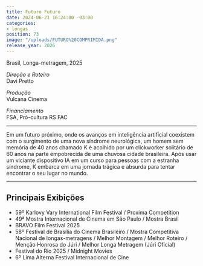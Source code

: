 ```yaml
---
title: Futuro Futuro
date: 2024-06-21 16:24:00 -03:00
categories:
- longas
position: 73
image: "/uploads/FUTURO%20COMPRIMIDA.png"
release_year: 2026
---
```


Brasil, Longa-metragem, 2025

*Direção e Roteiro*\
Davi Pretto

*Produção*\
Vulcana Cinema

*Financiamento*\
FSA, Pró-cultura RS FAC

---
Em um futuro próximo, onde os avanços em inteligência artificial coexistem com o surgimento de uma nova síndrome neurológica, um homem sem memória de 40 anos chamado K é acolhido por um clickworker solitário de 60 anos na parte empobrecida de uma chuvosa cidade brasileira. Após usar um viciante dispositivo IA em um curso para pessoas com a estranha síndrome, K embarca em uma jornada trágica e absurda para tentar encontrar o seu lugar no mundo.

---

## Principais Exibições

* 59º Karlovy Vary International Film Festival / Proxima Competition
* 49ª Mostra Internacional de Cinema em São Paulo / Mostra Brasil 
* BRAVO Film Festival 2025
* 58º Festival de Brasília do Cinema Brasileiro / Mostra Competitiva Nacional de longas-metragens / Melhor Montagem / Melhor Roteiro / Menção Honrosa do Júri / Melhor Longa Metragem (Júri Oficial)
* Festival do Rio 2025 / Midnight Movies
* 6º Lima Alterna Festival Internacional de Cine
